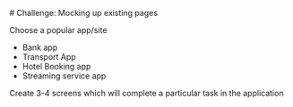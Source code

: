 # Challenge: Mocking up existing pages

Choose a popular app/site

- Bank app
- Transport App
- Hotel Booking app
- Streaming service app

Create 3-4 screens which will complete a particular task in the application